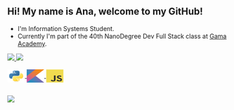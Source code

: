 ## Hi! My name is Ana, welcome to my GitHub!
- I'm Information Systems Student.
- Currently I'm part of the 40th NanoDegree Dev Full Stack class at [Gama Academy](https://www.gama.academy/gama-experience/desenvolvimento-full-stack).
<div>    
    <a href="https://github.com/AnaLuizaMarques">
  <img height="150em" src="https://github-readme-stats.vercel.app/api?username=AnaLuizaMarques&show_icons=true&theme=dark&include_all_commits=true&count_private=true"/>
  <img height="150em" src="https://github-readme-stats.vercel.app/api/top-langs/?username=AnaLuizaMarques&layout=compact&langs_count=16&theme=dark"/>
</div>
  <div style="display: inline_block"><br>
    <img align="center" alt="Ana-Python" height="30" width="40" src="https://raw.githubusercontent.com/devicons/devicon/master/icons/python/python-original.svg">
    <img align="center" alt="Ana-Python" height="30" width="40" src="https://github.com/devicons/devicon/blob/master/icons/kotlin/kotlin-original.svg">
    <img align="center" alt="Ana-Python" height="30" width="40" src=https://github.com/devicons/devicon/blob/master/icons/javascript/javascript-original.svg>
</div>
  
  ##
 
<div> 
     <a href="https://www.linkedin.com/in/analuizasmarques/" target="_blank"><img src="https://img.shields.io/badge/LinkedIn-0077B5?style=for-the-badge&logo=linkedin&logoColor=white" target="_blank"></a> 
  

